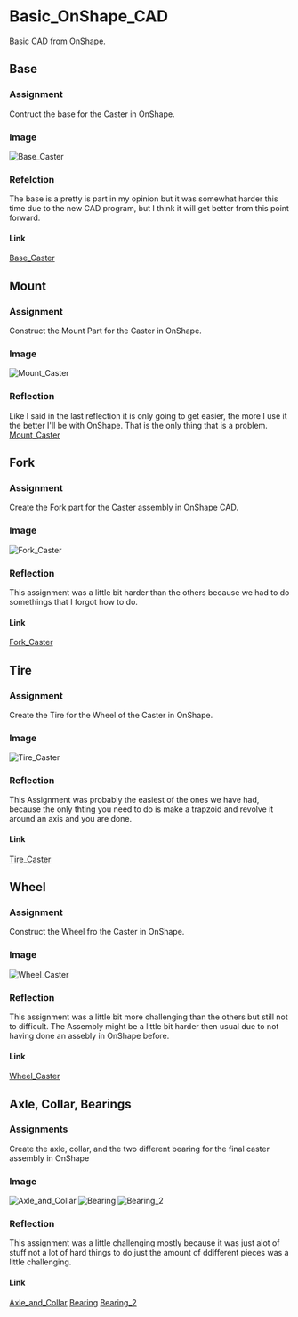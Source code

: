 # Basic_OnShape_CAD
Basic CAD from OnShape.
## Base
### Assignment
Contruct the base for the Caster in OnShape.
### Image
![Base_Caster](images/BaseCaster.png)
### Refelction
The base is a pretty is part in my opinion but it was somewhat harder this time due to the new CAD program, but I think it will get better from this point forward.
#### Link
[Base_Caster](https://cvilleschools.onshape.com/documents/a278014bceed52d56844253e/w/d82483bf58bb72624f36bfcf/e/bbc918ac7ef183065d1d3fe4)

## Mount
### Assignment
Construct the Mount Part for the Caster in OnShape.
### Image
![Mount_Caster](images/MountCaster.png)
### Reflection
Like I said in the last reflection it is only going to get easier, the more I use it the better I'll be with OnShape. That is the only thing that is a problem.
[Mount_Caster](https://cvilleschools.onshape.com/documents/44f16a00081f7bb95b908548/w/e76a2441cafde34aac9a6822/e/7a265f981ecbd0c6844bd86f)

## Fork
### Assignment
Create the Fork part for the Caster assembly in OnShape CAD.
### Image
![Fork_Caster](images/ForkCaster.png)
### Reflection
This assignment was a little bit harder than the others because we had to do somethings that I forgot how to do.
#### Link
[Fork_Caster](https://cvilleschools.onshape.com/documents/c597409a316e5715fa4ccd76/w/27e4aebcc42f2ee02951c76c/e/2f74c344cd4226b21d5edae4)

## Tire
### Assignment
Create the Tire for the Wheel of the Caster in OnShape.
### Image
![Tire_Caster](images/TireCaster.png)
### Reflection
This Assignment was probably the easiest of the ones we have had, because the only thting you need to do is make a trapzoid and revolve it around an axis and you are done.
#### Link
[Tire_Caster](https://cvilleschools.onshape.com/documents/98e130bca184aefd480b0533/w/443bf01e6d514bd2dfee2aa8/e/63a4241f91cd8070ccae86ff)

## Wheel 
### Assignment
Construct the Wheel fro the Caster in OnShape.
### Image
![Wheel_Caster](images/WheelCaster.png)
### Reflection
This assignment was a little bit more challenging than the others but still not to difficult. The Assembly might be a little bit harder then usual due to not having done an assebly in OnShape before.
#### Link
[Wheel_Caster](https://cvilleschools.onshape.com/documents/98e130bca184aefd480b0533/w/443bf01e6d514bd2dfee2aa8/e/25fe20a41bc280bdb66261fe)

## Axle, Collar, Bearings
### Assignments
Create the axle, collar, and the two different bearing for the final caster assembly in OnShape
### Image
![Axle_and_Collar](images/AxleCollarCaster.png)
![Bearing](images/BearingCaster.png)
![Bearing_2](images/Bearing2Caster.png)
### Reflection
This assignment was a little challenging mostly because it was just alot of stuff not a lot of hard things to do just the amount of ddifferent pieces was a little challenging.
#### Link
[Axle_and_Collar](https://cvilleschools.onshape.com/documents/74d7cfb8b0aeaad21995124a/w/16399554e163aded6ca79240/e/e5d891a37fcb17584f45dad2)
[Bearing](https://cvilleschools.onshape.com/documents/98e130bca184aefd480b0533/w/443bf01e6d514bd2dfee2aa8/e/25fe20a41bc280bdb66261fe)
[Bearing_2](https://cvilleschools.onshape.com/documents/78d3c54c06445aa684676912/w/e928ba8f9b79d46fed967717/e/b7f6a4c22f198125fef8544c)

